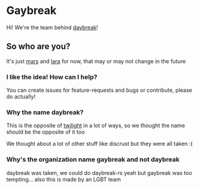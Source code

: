 # Gaybreak

Hi! We're the team behind [daybreak](https://github.com/gaybreak/daybreak)!

## So who are you?

It's just [mars](https://github.com/bulletsabbath) and [lara](https://github.com/laralove143)
for now, that may or may not change in the future

### I like the idea! How can I help?

You can create issues for feature-requests and bugs or contribute, please do actually!

### Why the name daybreak?

This is the opposite of [twilight](https://github.com/twilight-rs/twilight) in a
lot of ways, so we thought the name should be the opposite of it too

We thought about a lot of other stuff like discrust but they were all taken :(

### Why's the organization name gaybreak and not daybreak

daybreak was taken, we could do daybreak-rs yeah but gaybreak was too tempting... also this is made by an LGBT team
